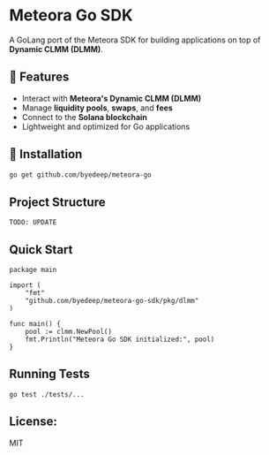 # Meteora Go SDK

A GoLang port of the Meteora SDK for building applications on top of **Dynamic CLMM (DLMM)**.

## 📌 Features
- Interact with **Meteora's Dynamic CLMM (DLMM)**
- Manage **liquidity pools**, **swaps**, and **fees**
- Connect to the **Solana blockchain**
- Lightweight and optimized for Go applications

## 🚀 Installation
```sh
go get github.com/byedeep/meteora-go
```

## Project Structure
```
TODO: UPDATE
```

## Quick Start
```
package main

import (
    "fmt"
    "github.com/byedeep/meteora-go-sdk/pkg/dlmm"
)
 
func main() {
    pool := clmm.NewPool()
    fmt.Println("Meteora Go SDK initialized:", pool)
}
```

## Running Tests
```
go test ./tests/...
```

## License:
MIT